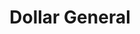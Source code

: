 ---
title: "Dollar General"
url: /amarillo/dollar-general-south-western-street/
shop: variety store
---